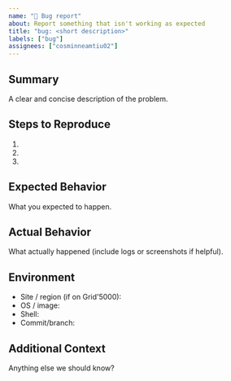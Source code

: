 ```yaml
---
name: "🐛 Bug report"
about: Report something that isn't working as expected
title: "bug: <short description>"
labels: ["bug"]
assignees: ["cosminneamtiu02"]
---
```


## Summary
A clear and concise description of the problem.

## Steps to Reproduce
1. 
2. 
3. 

## Expected Behavior
What you expected to happen.

## Actual Behavior
What actually happened (include logs or screenshots if helpful).

## Environment
- Site / region (if on Grid'5000): 
- OS / image:
- Shell: 
- Commit/branch:

## Additional Context
Anything else we should know?
